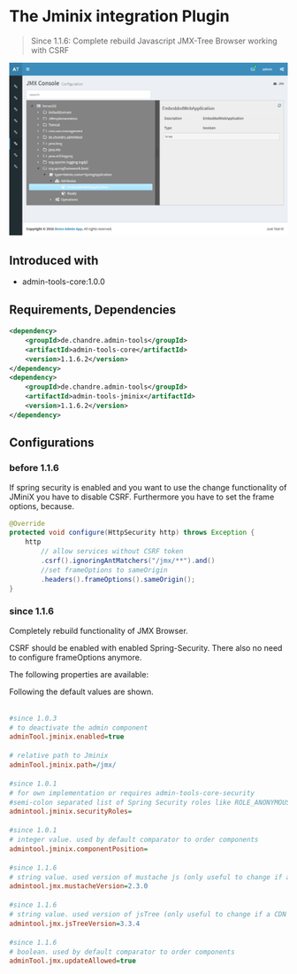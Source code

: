 # The Jminix integration Plugin
> Since 1.1.6: Complete rebuild Javascript JMX-Tree Browser working with CSRF

 ![Preview image](doc/screen_jminix_org.png?raw=true "AdminTool Jminix UI")

## Introduced with
* admin-tools-core:1.0.0

## Requirements, Dependencies

```xml
<dependency>
	<groupId>de.chandre.admin-tools</groupId>
	<artifactId>admin-tools-core</artifactId>
	<version>1.1.6.2</version>
</dependency>
<dependency>
	<groupId>de.chandre.admin-tools</groupId>
	<artifactId>admin-tools-jminix</artifactId>
	<version>1.1.6.2</version>
</dependency>
```

## Configurations

### before 1.1.6
If spring security is enabled and you want to use the change functionality of JMiniX you have to disable CSRF. 
Furthermore you have to set the frame options, because. 

```java
@Override
protected void configure(HttpSecurity http) throws Exception {
	http
		// allow services without CSRF token
		.csrf().ignoringAntMatchers("/jmx/**").and()
		//set frameOptions to sameOrigin
		.headers().frameOptions().sameOrigin();
}
```

### since 1.1.6
Completely rebuild functionality of JMX Browser.

CSRF should be enabled with enabled Spring-Security. There also no need to configure frameOptions anymore.

 

The following properties are available:

Following the default values are shown.	
```ini

#since 1.0.3
# to deactivate the admin component
adminTool.jminix.enabled=true

# relative path to Jminix
adminTool.jminix.path=/jmx/

#since 1.0.1
# for own implementation or requires admin-tools-core-security
#semi-colon separated list of Spring Security roles like ROLE_ANONYMOUS;ROLE_ADMIN
admintool.jminix.securityRoles=

#since 1.0.1
# integer value. used by default comparator to order components
admintool.jminix.componentPosition=

#since 1.1.6
# string value. used version of mustache js (only useful to change if a CDN is used)
admintool.jmx.mustacheVersion=2.3.0

#since 1.1.6
# string value. used version of jsTree (only useful to change if a CDN is used)
admintool.jmx.jsTreeVersion=3.3.4

#since 1.1.6
# boolean. used by default comparator to order components
adminTool.jmx.updateAllowed=true
	
```